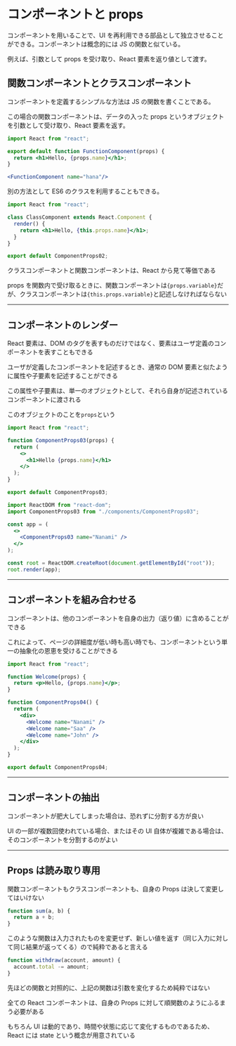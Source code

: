 # コンポーネントと props

コンポーネントを用いることで、UI を再利用できる部品として独立させることができる。コンポーネントは概念的には JS の関数と似ている。

例えば、引数として props を受け取り、React 要素を返り値として渡す。

## 関数コンポーネントとクラスコンポーネント

コンポーネントを定義するシンプルな方法は JS の関数を書くことである。

この場合の関数コンポーネントは、データの入った props というオブジェクトを引数として受け取り、React 要素を返す。

```jsx
import React from "react";

export default function FunctionComponent(props) {
  return <h1>Hello, {props.name}</h1>;
}
```

```jsx:App.jsx
<FunctionComponent name="hana"/>
```

別の方法として ES6 のクラスを利用することもできる。

```jsx
import React from "react";

class ClassComponent extends React.Component {
  render() {
    return <h1>Hello, {this.props.name}</h1>;
  }
}

export default ComponentProps02;
```

クラスコンポーネントと関数コンポーネントは、React から見て等価である

props を関数内で受け取るときに、関数コンポーネントは`{props.variable}`だが、クラスコンポーネントは`{this.props.variable}`と記述しなければならない

---

## コンポーネントのレンダー

React 要素は、DOM のタグを表すものだけではなく、要素はユーザ定義のコンポーネントを表すこともできる

ユーザが定義したコンポーネントを記述するとき、通常の DOM 要素と似たように属性や子要素を記述することができる

この属性や子要素は、単一のオブジェクトとして、それら自身が記述されているコンポーネントに渡される

このオブジェクトのことを`props`という

```jsx
import React from "react";

function ComponentProps03(props) {
  return (
    <>
      <h1>Hello {props.name}</h1>
    </>
  );
}

export default ComponentProps03;
```

```jsx
import ReactDOM from "react-dom";
import ComponentProps03 from "./components/ComponentProps03";

const app = (
  <>
    <ComponentProps03 name="Nanami" />
  </>
);

const root = ReactDOM.createRoot(document.getElementById("root"));
root.render(app);
```

---

## コンポーネントを組み合わせる

コンポーネントは、他のコンポーネントを自身の出力（返り値）に含めることができる

これによって、ページの詳細度が低い時も高い時でも、コンポーネントという単一の抽象化の恩恵を受けることができる

```jsx
import React from "react";

function Welcome(props) {
  return <p>Hello, {props.name}</p>;
}

function ComponentProps04() {
  return (
    <div>
      <Welcome name="Nanami" />
      <Welcome name="Saa" />
      <Welcome name="John" />
    </div>
  );
}

export default ComponentProps04;
```

---

## コンポーネントの抽出

コンポーネントが肥大してしまった場合は、恐れずに分割する方が良い

UI の一部が複数回使われている場合、またはその UI 自体が複雑である場合は、そのコンポーネントを分割するのがよい

---

## Props は読み取り専用

関数コンポーネントもクラスコンポーネントも、自身の Props は決して変更してはいけない

```jsx
function sum(a, b) {
  return a + b;
}
```

このような関数は入力されたものを変更せず、新しい値を返す（同じ入力に対して同じ結果が返ってくる）ので純粋であると言える

```jsx
function withdraw(account, amount) {
  account.total -= amount;
}
```

先ほどの関数と対照的に、上記の関数は引数を変化するため純粋ではない

全ての React コンポーネントは、自身の Props に対して順関数のようにふるまう必要がある

もちろん UI は動的であり、時間や状態に応じて変化するものであるため、React には state という概念が用意されている

